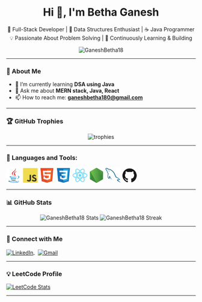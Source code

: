 <h1 align="center">Hi 👋, I'm Betha Ganesh</h1>

<p align="center">
  🚀 Full-Stack Developer | 🔧 Data Structures Enthusiast | ☕ Java Programmer <br>
  💡 Passionate About Problem Solving | 🌱 Continuously Learning & Building
</p>

<p align="center">
  <img src="https://komarev.com/ghpvc/?username=GaneshBetha18&label=Profile%20views&color=0e75b6&style=flat" alt="GaneshBetha18" />
</p>

---

### 🌱 About Me

- 🌿 I’m currently learning **DSA using Java**
- 💬 Ask me about **MERN stack, Java, React**
- 📫 How to reach me: **ganeshbetha180@gmail.com**

---

### 🏆 GitHub Trophies

<p align="center">
  <img src="https://github-profile-trophy.vercel.app/?username=GaneshBetha18&theme=darkhub&column=7" alt="trophies" />
</p>


---

### 🧰 Languages and Tools:

<p align="left">
  <a href="https://www.java.com" target="_blank"><img src="https://raw.githubusercontent.com/devicons/devicon/master/icons/java/java-original.svg" alt="Java" width="40" height="40"/></a>
  <a href="https://developer.mozilla.org/en-US/docs/Web/JavaScript" target="_blank"><img src="https://raw.githubusercontent.com/devicons/devicon/master/icons/javascript/javascript-original.svg" alt="JavaScript" width="40" height="40"/></a>
  <a href="https://developer.mozilla.org/en-US/docs/Web/HTML" target="_blank"><img src="https://raw.githubusercontent.com/devicons/devicon/master/icons/html5/html5-original.svg" alt="HTML5" width="40" height="40"/></a>
  <a href="https://developer.mozilla.org/en-US/docs/Web/CSS" target="_blank"><img src="https://raw.githubusercontent.com/devicons/devicon/master/icons/css3/css3-original.svg" alt="CSS3" width="40" height="40"/></a>
  <a href="https://reactjs.org/" target="_blank"><img src="https://raw.githubusercontent.com/devicons/devicon/master/icons/react/react-original.svg" alt="React" width="40" height="40"/></a>
  <a href="https://nodejs.org/" target="_blank"><img src="https://raw.githubusercontent.com/devicons/devicon/master/icons/nodejs/nodejs-original.svg" alt="Node.js" width="40" height="40"/></a>
  <a href="https://www.mysql.com/" target="_blank"><img src="https://raw.githubusercontent.com/devicons/devicon/master/icons/mysql/mysql-original.svg" alt="MySQL" width="40" height="40"/></a>
  <a href="https://github.com/" target="_blank"><img src="https://raw.githubusercontent.com/devicons/devicon/master/icons/github/github-original.svg" alt="GitHub" width="40" height="40"/></a>
</p>

---

### 📊 GitHub Stats

<p align="center">
  <img src="https://github-readme-stats.vercel.app/api?username=GaneshBetha18&show_icons=true&theme=radical" alt="GaneshBetha18 Stats"/>
  <img src="https://github-readme-streak-stats.herokuapp.com/?user=GaneshBetha18&theme=radical" alt="GaneshBetha18 Streak"/>
</p>

---

### 🔗 Connect with Me

<p>
  <a href="https://www.linkedin.com/in/ganesh-betha/" target="_blank">
    <img align="center" src="https://cdn-icons-png.flaticon.com/512/174/174857.png" alt="LinkedIn" height="30" />
  </a>
  &nbsp;
  <a href="mailto:bethaganesh18@gmail.com" target="_blank">
    <img align="center" src="https://cdn-icons-png.flaticon.com/512/732/732200.png" alt="Gmail" height="30" />
  </a>
</p>

---

### 💡 LeetCode Profile

[![LeetCode Stats](https://leetcard.jacoblin.cool/BethaGanesh?theme=dark&font=Baloo+Bhai&ext=heatmap)](https://leetcode.com/u/BethaGanesh/)

---
